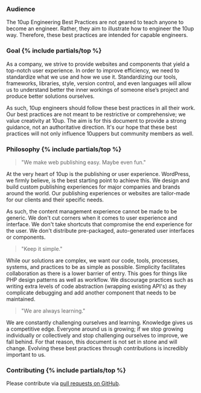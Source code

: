 ### Audience

The 10up Engineering Best Practices are not geared to teach anyone to become an engineer. Rather, they aim to illustrate how to engineer the 10up way. Therefore, these best practices are intended for capable engineers.

<h3 id="goal">Goal {% include partials/top %}</h3>

As a company, we strive to provide websites and components that yield a top-notch user experience. In order to improve efficiency, we need to standardize what we use and how we use it. Standardizing our tools, frameworks, libraries, style, version control, and even languages will allow us to understand better the inner workings of someone else’s project and produce better solutions ourselves.

As such, 10up engineers should follow these best practices in all their work. Our best practices are not meant to be restrictive or comprehensive; we value creativity at 10up. The aim is for this document to provide a strong guidance, not an authoritative direction. It's our hope that these best practices will not only influence 10uppers but community members as well.

<h3 id="philosophy">Philosophy {% include partials/top %}</h3>

> "We make web publishing easy. Maybe even fun."

At the very heart of 10up is the publishing or user experience. WordPress, we firmly believe, is the best starting point to achieve this. We design and build custom publishing experiences for major companies and brands around the world. Our publishing experiences or websites are tailor-made for our clients and their specific needs.

As such, the content management experience cannot be made to be generic. We don't cut corners when it comes to user experience and interface. We don't take shortcuts that compromise the end experience for the user. We don't distribute pre-packaged, auto-generated user interfaces or components.

> "Keep it simple."

While our solutions are complex, we want our code, tools, processes, systems, and practices to be as simple as possible. Simplicity facilitates collaboration as there is a lower barrier of entry. This goes for things like PHP design patterns as well as workflow. We discourage practices such as writing extra levels of code abstraction (wrapping existing API's) as they complicate debugging and add another component that needs to be maintained.

> "We are always learning."

We are constantly challenging ourselves and learning. Knowledge gives us a competitive edge. Everyone around us is growing; if we stop growing individually or collectively and stop challenging ourselves to improve, we fall behind. For that reason, this document is not set in stone and will change. Evolving these best practices through contributions is incredibly important to us.

<h3 id="contributing">Contributing {% include partials/top %}</h3>

Please contribute via [pull requests on GitHub](https://github.com/10up/Engineering-Best-Practices).